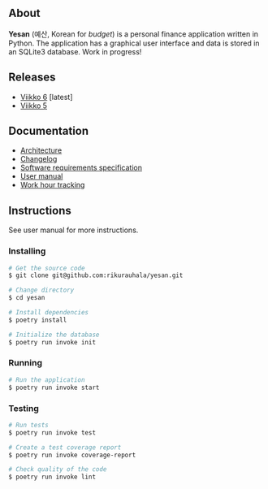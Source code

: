 ## About

**Yesan** (예산, Korean for *budget*) is a personal finance application written in Python. The application has a graphical user interface and data is stored in an SQLite3 database. Work in progress!

## Releases

- [Viikko 6](https://github.com/rikurauhala/yesan/releases/tag/viikko6) [latest]
- [Viikko 5](https://github.com/rikurauhala/yesan/releases/tag/viikko5)

## Documentation

- [Architecture](/documentation/architecture.md)
- [Changelog](/documentation/changelog.md)
- [Software requirements specification](documentation/srs.md)
- [User manual](documentation/manual.md)
- [Work hour tracking](documentation/hours.md)

## Instructions

See user manual for more instructions.

### Installing

```bash
# Get the source code
$ git clone git@github.com:rikurauhala/yesan.git

# Change directory
$ cd yesan

# Install dependencies
$ poetry install

# Initialize the database
$ poetry run invoke init
```

### Running
```bash
# Run the application
$ poetry run invoke start
```

### Testing
```bash
# Run tests
$ poetry run invoke test

# Create a test coverage report
$ poetry run invoke coverage-report

# Check quality of the code
$ poetry run invoke lint
```
